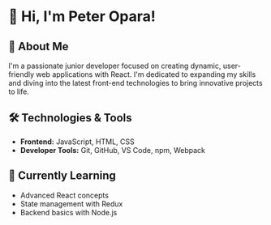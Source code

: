 # 👋 Hi, I'm Peter Opara!

## 🚀 About Me
I'm a passionate junior developer focused on creating dynamic, user-friendly web applications with React. I'm dedicated to expanding my skills and diving into the latest front-end technologies to bring innovative projects to life.

## 🛠️ Technologies & Tools
- **Frontend:** JavaScript, HTML, CSS
- **Developer Tools:** Git, GitHub, VS Code, npm, Webpack

## 🌱 Currently Learning
- Advanced React concepts
- State management with Redux
- Backend basics with Node.js

